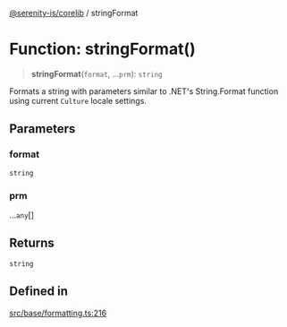 [@serenity-is/corelib](../README.md) / stringFormat

# Function: stringFormat()

> **stringFormat**(`format`, ...`prm`): `string`

Formats a string with parameters similar to .NET's String.Format function
using current `Culture` locale settings.

## Parameters

### format

`string`

### prm

...`any`[]

## Returns

`string`

## Defined in

[src/base/formatting.ts:216](https://github.com/serenity-is/serenity/blob/master/packages/corelib/src/base/formatting.ts#L216)
